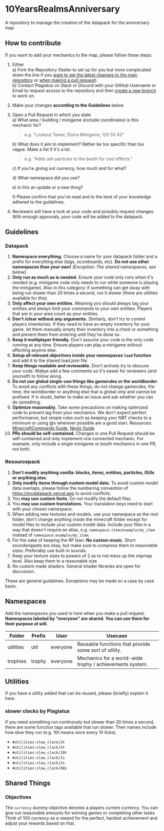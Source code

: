 # 10YearsRealmsAnniversary
A repository to manage the creation of the datapack for the anniversary map

## How to contribute

If you want to add your mechanics to the map, please follow these steps:

1. Either  
  a) Fork the Repository (faster to set up for you but more complicated down the line if you [want to get the latest changes to the main repository](https://stackoverflow.com/questions/3903817/pull-new-updates-from-original-github-repository-into-forked-github-repository) or [when making a pull request](https://docs.github.com/en/pull-requests/collaborating-with-pull-requests/proposing-changes-to-your-work-with-pull-requests/creating-a-pull-request-from-a-fork)).  
  b) Contact Plagiatus on Slack or Discord with your GitHub Username or Email to request access to the repository and then [create a new branch](https://docs.github.com/en/pull-requests/collaborating-with-pull-requests/proposing-changes-to-your-work-with-pull-requests/creating-and-deleting-branches-within-your-repository) to work on.  
2. Make your changes **according to the Guidelines** below
3. Open a Pull Request in which you state  
   a) What area / building / minigame (include coordinates) is this mechanic for?  
   > e.g. "Lookout Tower, Elytra Minigame, 120 50 42"  

   b) What does it aim to implement? Rather be too specific than too vague. Make a list if it's a lot.  
    > e.g. "Adds ash particles to the booth for cool effects."

   c) If you're giving out currency, how much and for what?

   d) What namespace did you use?

   e) Is this an update or a new thing?

   f) Please confirm that you've read and to the best of your knowledge adhered to the guidelines.
4. Reviewers will have a look at your code and possibly request changes. With enough approvals, your code will be added to the datapack.

## Guidelines 

### Datapack

1. **Namespace everything.** Choose a name for your datapack folder and a prefix for everything else (tags, scoreboards, etc). **Do not use other namespaces than your own!** _(Exception: The shared namespaces, see below)_
2. **Only run as much as is needed.** Ensure your code only runs when it's needed (e.g. minigame code only needs to run while someone is playing the minigame). Also in this category: if something can get away with being run slower than 20 times a second, run it slower (there are utilities available for this).
3. **Only affect your own entities.** Meaning you should always tag your entities and always limit your commands to your own entities. Players that are in your area count as your entities.
4. **Don't /clear without any arguments.** Similarly, don't try to control players inventories. If they need to have an empty inventory for your game, let them manually empty their inventory into a chest or something and prevent them from entering until they've done so.
5. **Keep it multiplayer friendly.** Don't assume your code is the only code running at any time. Ensure players can play a minigame without affecting anyone else.
6. **Setup all relevant objectives inside your namespaces `load` function** and add it to the shared load.json file.
7. **Keep things readable and reviewable.** Don't actively try to obscure your code. Mabye add a few comments so it's easier for reviewers (and yourself) to follow along.
8. **Do not use global single-use things like gamerules or the worldborder**. To avoid any conflicts with these things, do not change gamerules, the time, the worldborder or anything else that is global only and cannot be prefixed. If in doubt, better to make an issue and ask whether you can do something.
9. **Optimize reasonably.** Take some precautions on making optimized code to prevent lag from your mechanics. We don't expect perfect performance, but simple rules such as keeping your NBT checks to a minimum or using @s wherever possible are a good start. Resources: [MinecraftCommands Guide](https://www.reddit.com/r/MinecraftCommands/wiki/optimising/), [Neylz Guide](https://github.com/neylz/opti-mcfunction)
10. **PRs should be self-contained.** Changes in one Pull Request should be self-contained and only implement one connected mechanic. For example, only include a single minigame or booth mechanics in one PR, not both.

### Resourcepack

1. **Don't modify anything vanilla: blocks, items, entities, particles, GUIs or anything else.**
2. **Only modify items through custom model data.** To avoid custom model data overlaps, please follow the numbering convention of https://mcdatapack.vercel.app to avoid conflicts.
3. You **may use custom fonts**. Do not modify the default files.
4. You **may use custom translations.** Your translation keys need to start with your chosen namespace.
5. When adding new textures and models, use your namespace as the root folder, don't change anything inside the minecraft folder except for model files to include your custom model data. Include your files in a way that doesn't require an atlas, e.g. `namespace:item/example/my_item` instead of `namespace:example/my_item`.
6. For the sake of keeping the RP lean: **No custom music**. Short soundsnippets are okay, but make sure to compress them to reasonable sizes. Preferably use built-in sounds.
7. Keep your texture sizes to powers of 2 as to not mess up the mipmap level. Also keep them to a reasonable size.
8. No custom made shaders. General shader libraries are open for discussion. 

These are general guidelines. Exceptions may be made on a case by case basis.

## Namespaces

Add the namespaces you used in here when you make a pull request. **Namespaces labeled by "everyone" are shared. You can use them for their purpose at will.**

|Folder|Prefix|User|Usecase
|-|-|-|-|
|utilities|util|everyone|Reusable functions that provide some sort of utility.
|trophies|trophy|everyone|Mechanics for a world-wide trophy / achievements system.

## Utilities

If you have a utility added that can be reused, please (briefly) explain it here.

### slower clocks by Plagiatus
If you need something run continously but slower than 20 times a second, there are some function tags available that run slower. Their names include how slow they run (e.g. 10t means once every 10 ticks).

 - `#utilities:slow_clock/2t`
 - `#utilities:slow_clock/5t`
 - `#utilities:slow_clock/10t`
 - `#utilities:slow_clock/1s`
 - `#utilities:slow_clock/2s`
 - `#utilities:slow_clock/60s`

## Shared Things

### Objectives

The `currency` dummy objective denotes a players current currency. You can give out reasonable amounts for winning games or completing other tasks. Think of 100 currency as a reward for the perfect, hardest achievement and adjust your rewards based on that.
